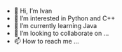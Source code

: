 - 👋 Hi, I’m Ivan
- 👀 I’m interested in Python and C++
- 🌱 I’m currently learning Java
- 💞️ I’m looking to collaborate on ...
- 📫 How to reach me ...

<!---
iho21/iho21 is a ✨ special ✨ repository because its `README.md` (this file) appears on your GitHub profile.
You can click the Preview link to take a look at your changes.
--->
